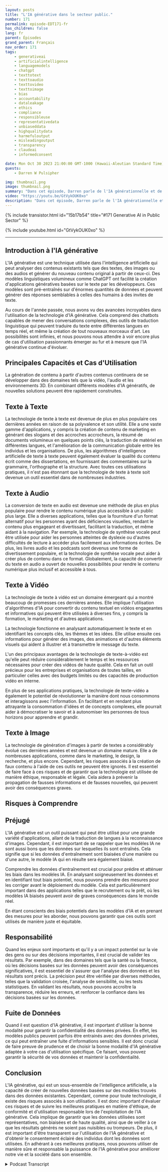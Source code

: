 ```yaml
---
layout: posts
title: "L'IA générative dans le secteur public."
number: 171
permalink: episode-EDT171-fr
has_children: false
lang: fr
parent: Épisodes
grand_parent: Français
nav_order: 171
tags:
    - generativeai
    - artificialintelligence
    - languagemodels
    - chatgpt
    - texttotext
    - texttoaudio
    - texttovideo
    - texttoimage
    - bias
    - accountability
    - dataleakage
    - ethics
    - compliance
    - responsibleuse
    - representativedata
    - unbiaseddata
    - highqualitydata
    - harmefuloutput
    - misleadingoutput
    - transparency
    - claudeai
    - informedconsent

date: Mon Oct 30 2023 21:00:00 GMT-1000 (Hawaii-Aleutian Standard Time)
guests:
    - Darren W Pulsipher

img: thumbnail.png
image: thumbnail.png
summary: "Dans cet épisode, Darren parle de l'IA générationnelle et de ses applications pratiques. L'IA générationnelle connaît une expansion avec de nouvelles capacités telles que la création de texte, d'images, de vidéos et d'audio. Cependant, il existe des risques tels que les biais, la responsabilité et les fuites de données qui doivent être pris en compte."
video: "https://youtu.be/GtVykOUK0xo"
description: "Dans cet épisode, Darren parle de l'IA générationnelle et de ses applications pratiques. L'IA générationnelle connaît une expansion avec de nouvelles capacités telles que la création de texte, d'images, de vidéos et d'audio. Cependant, il existe des risques tels que les biais, la responsabilité et les fuites de données qui doivent être pris en compte."
---
```


<div>
{% include transistor.html id="15b17b54" title="#171 Generative AI in Public Sector" %}

{% include youtube.html id="GtVykOUK0xo" %}
</div>

---

## Introduction à l'IA générative

L'IA générative est une technique utilisée dans l'intelligence artificielle qui peut analyser des contenus existants tels que des textes, des images ou des audios et générer du nouveau contenu original à partir de ceux-ci. Des modèles linguistiques volumineux comme ChatGPT ont facilité la création d'applications génératives basées sur le texte par les développeurs. Ces modèles sont pré-entraînés sur d'énormes quantités de données et peuvent générer des réponses semblables à celles des humains à des invites de texte.

Au cours de l'année passée, nous avons vu des avancées incroyables dans l'utilisation de la technologie d'IA générative. Cela comprend des chatbots capables de mener des conversations complexes, des outils de traduction linguistique qui peuvent traduire du texte entre différentes langues en temps réel, et même la création de tout nouveaux morceaux d'art. Les possibilités sont infinies, et nous pouvons nous attendre à voir encore plus de cas d'utilisation passionnants émerger au fur et à mesure que l'IA générative continue d'évoluer.

## Principales Capacités et Cas d'Utilisation

La génération de contenu à partir d'autres contenus continuera de se développer dans des domaines tels que la vidéo, l'audio et les environnements 3D. En combinant différents modèles d'IA génératifs, de nouvelles solutions peuvent être rapidement construites.

## Texte à Texte

La technologie de texte à texte est devenue de plus en plus populaire ces dernières années en raison de sa polyvalence et son utilité. Elle a une vaste gamme d'applications, y compris la création de contenu de marketing en générant des slogans et des accroches accrocheurs, la résumé de documents volumineux en quelques points clés, la traduction de matériel en différentes langues, et l'amélioration de la communication globale entre les individus et les organisations. De plus, les algorithmes d'intelligence artificielle de texte à texte peuvent également évaluer la qualité du contenu écrit comme des dissertations, en fournissant des commentaires sur la grammaire, l'orthographe et la structure. Avec toutes ces utilisations pratiques, il n'est pas étonnant que la technologie de texte à texte soit devenue un outil essentiel dans de nombreuses industries.

## Texte à Audio

La conversion de texte en audio est devenue une méthode de plus en plus populaire pour rendre le contenu numérique plus accessible à un public plus large. Elle a diverses applications, telles que la fourniture d'un format alternatif pour les personnes ayant des déficiences visuelles, rendant le contenu plus engageant et divertissant, facilitant la traduction, et même aidant à la navigation. Par exemple, la technologie de synthèse vocale peut être utilisée pour aider les personnes atteintes de dyslexie ou d'autres difficultés de lecture à accéder plus facilement aux informations écrites. De plus, les livres audio et les podcasts sont devenus une forme de divertissement populaire, et la technologie de synthèse vocale peut aider à créer plus de contenu dans ce format. Globalement, la capacité de convertir du texte en audio a ouvert de nouvelles possibilités pour rendre le contenu numérique plus inclusif et accessible à tous.

## Texte à Vidéo

La technologie de texte à vidéo est un domaine émergeant qui a montré beaucoup de promesses ces dernières années. Elle implique l'utilisation d'algorithmes d'IA pour convertir du contenu textuel en vidéos engageantes et informatives qui peuvent être utilisées à diverses fins, y compris la formation, le marketing et d'autres applications.

La technologie fonctionne en analysant automatiquement le texte et en identifiant les concepts clés, les thèmes et les idées. Elle utilise ensuite ces informations pour générer des images, des animations et d'autres éléments visuels qui aident à illustrer et à transmettre le message du texte.

L'un des principaux avantages de la technologie de texte-à-vidéo est qu'elle peut réduire considérablement le temps et les ressources nécessaires pour créer des vidéos de haute qualité. Cela en fait un outil précieux pour les entreprises et organisations de toutes tailles, en particulier celles avec des budgets limités ou des capacités de production vidéo en interne.

En plus de ses applications pratiques, la technologie de texte-vidéo a également le potentiel de révolutionner la manière dont nous consommons et interagissons avec l'information. En facilitant et en rendant plus attrayante la consommation d'idées et de concepts complexes, elle pourrait aider à démocratiser le savoir et à autonomiser les personnes de tous horizons pour apprendre et grandir.

## Texte à Image

La technologie de génération d'images à partir de textes a considérably évolué ces dernières années et est devenue un domaine mature. Elle a de nombreuses applications, comme dans le marketing, le design, la recherche, et plus encore. Cependant, les risques associés à la création de faux contenu à l'aide de ces outils ne peuvent être ignorés. Il est essentiel de faire face à ces risques et de garantir que la technologie est utilisée de manière éthique, responsable et légale. Cela aidera à prévenir la propagation de fausses informations et de fausses nouvelles, qui peuvent avoir des conséquences graves.

## Risques à Comprendre

## Préjugé

L'IA générative est un outil puissant qui peut être utilisé pour une grande variété d'applications, allant de la traduction de langues à la reconnaissance d'images. Cependant, il est important de se rappeler que les modèles IA ne sont aussi bons que les données sur lesquelles ils sont entraînés. Cela signifie que si les données d'entraînement sont biaisées d'une manière ou d'une autre, le modèle IA qui en résulte sera également biaisé.

Comprendre les données d'entraînement est crucial pour prédire et atténuer les biais dans les modèles IA. En analysant soigneusement les données et en identifiant tout biais potentiel, nous pouvons prendre des mesures pour les corriger avant le déploiement du modèle. Cela est particulièrement important dans des applications telles que le recrutement ou le prêt, où les modèles IA biaisés peuvent avoir de graves conséquences dans le monde réel.

En étant conscients des biais potentiels dans les modèles d'IA et en prenant des mesures pour les aborder, nous pouvons garantir que ces outils sont utilisés de manière juste et équitable.

## Responsabilité

Quand les enjeux sont importants et qu'il y a un impact potentiel sur la vie des gens ou sur des décisions importantes, il est crucial de valider les résultats. Par exemple, dans des domaines tels que la santé ou la finance, où les décisions basées sur les données peuvent avoir des conséquences significatives, il est essentiel de s'assurer que l'analyse des données et les résultats sont précis. La précision peut être vérifiée par diverses méthodes, telles que la validation croisée, l'analyse de sensibilité, ou les tests statistiques. En validant les résultats, nous pouvons accroître la transparence, réduire les erreurs, et renforcer la confiance dans les décisions basées sur les données.

## Fuite de Données

Quand il est question d'IA générative, il est important d'utiliser la bonne modalité pour garantir la confidentialité des données privées. En effet, les modèles publics peuvent parfois être entrainés avec des données privées, ce qui peut entraîner une fuite d'informations sensibles. Il est donc crucial de faire preuve de prudence et de choisir la bonne modalité d'IA générative adaptée à votre cas d'utilisation spécifique. Ce faisant, vous pouvez garantir la sécurité de vos données et maintenir la confidentialité.

## Conclusion

L'IA générative, qui est un sous-ensemble de l'intelligence artificielle, a la capacité de créer de nouvelles données basées sur des modèles trouvés dans des données existantes. Cependant, comme pour toute technologie, il existe des risques associés à son utilisation. Il est donc important d'évaluer ces risques et de suivre les meilleures pratiques en matière d'éthique, de conformité et d'utilisation responsable lors de l'exploitation de l'IA générative. Cela implique de garantir que les données utilisées sont représentatives, non biaisées et de haute qualité, ainsi que de veiller à ce que les résultats générés ne soient pas nuisibles ou trompeurs. De plus, il est important d'être transparent sur l'utilisation de l'IA générative et d'obtenir le consentement éclairé des individus dont les données sont utilisées. En adhérant à ces meilleures pratiques, nous pouvons utiliser de manière sûre et responsable la puissance de l'IA générative pour améliorer notre vie et la société dans son ensemble.



<details>
<summary> Podcast Transcript </summary>

<p></p>

</details>
